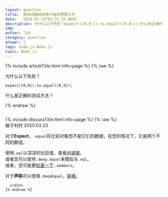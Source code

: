```yaml
---
layout: question
title:  柴测试数组相等不能按预期工作
date:   2020-03-23T02:31:35.000Z
description: 为什么以下失败？expect(\[0,0\]).to.equal(\[0,0\]);什么是正确的测试方法？...
img: 
author: 飞云
category: question
answer: 1
tags: node.js Node.js
topic: Node.js
---
```

<div class="article-root">
  <div class="article">
    {% include articleTitle.html info=page %}
    {% raw %}
    <div class="article-content"><p><font style="vertical-align: inherit;"><font style="vertical-align: inherit;">为什么以下失败？</font></font></p>

<pre><code>expect([0,0]).to.equal([0,0]);
</code></pre>

<p><font style="vertical-align: inherit;"><font style="vertical-align: inherit;">什么是正确的测试方法？</font></font></p></div>
    {% endraw %}
  </div>
  <p style="height: 0;width:0;overflow: hidden;"> 第2652篇《柴测试数组相等不能按预期工作》来自Winter(https://github.com/aiyld/aiyld.github.io)的站点</p>
  <div class="discuss-wrapper">
    {% include discussTitle.html info=page %}
    {% raw %}
    <div class="discuss-item">
        <div class="discuss-parent">
          <div class="discuss-meta">
            <span class="discuss-user">猴子村村</span>
            <span class="discuss-time">2020.03.23</span>
          </div>
          <div class="discuss-comment"><p><font style="vertical-align: inherit;"><font style="vertical-align: inherit;">对于</font></font><strong><font style="vertical-align: inherit;"><font style="vertical-align: inherit;">Expect</font></font></strong><font style="vertical-align: inherit;"><font style="vertical-align: inherit;">，</font></font><code>.equal</code><font style="vertical-align: inherit;"><font style="vertical-align: inherit;">将比较对象而不是它们的数据，在您的情况下，它是两个不同的数组。</font></font></p>

<p><font style="vertical-align: inherit;"><font style="vertical-align: inherit;">使用</font></font><code>.eql</code><font style="vertical-align: inherit;"><font style="vertical-align: inherit;">以深深的比较值。</font><font style="vertical-align: inherit;">查看此</font></font><a href="http://chaijs.com/api/bdd/#arguments-section"><font style="vertical-align: inherit;"><font style="vertical-align: inherit;">链接</font></font></a><font style="vertical-align: inherit;"><font style="vertical-align: inherit;">。</font></font><br><font style="vertical-align: inherit;"><font style="vertical-align: inherit;">
或者您可以使用</font></font><code>.deep.equal</code><font style="vertical-align: inherit;"><font style="vertical-align: inherit;">来模拟与</font></font><code>.eql</code><font style="vertical-align: inherit;"><font style="vertical-align: inherit;">。</font></font><br><font style="vertical-align: inherit;"><font style="vertical-align: inherit;">
或者，您可能要</font></font><a href="http://chaijs.com/api/bdd/#members-section"><font style="vertical-align: inherit;"><font style="vertical-align: inherit;">检查一下</font></font></a> <code>.members</code><font style="vertical-align: inherit;"><font style="vertical-align: inherit;">。</font></font></p>

<p><font style="vertical-align: inherit;"><font style="vertical-align: inherit;">对于</font></font><strong><font style="vertical-align: inherit;"><font style="vertical-align: inherit;">声称</font></font></strong><font style="vertical-align: inherit;"><font style="vertical-align: inherit;">可以使用</font></font><code>.deepEqual</code><font style="vertical-align: inherit;"><font style="vertical-align: inherit;">，</font></font><a href="http://chaijs.com/api/assert/#notStrictEqual-section"><font style="vertical-align: inherit;"><font style="vertical-align: inherit;">链接</font></font></a><font style="vertical-align: inherit;"><font style="vertical-align: inherit;">。</font></font></p></div>
        </div>
        
      </div>
    {% endraw %}
  </div>
<div>
